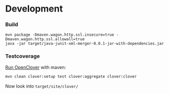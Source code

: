 # Development

### Build

```
mvn package -Dmaven.wagon.http.ssl.insecure=true -Dmaven.wagon.http.ssl.allowall=true
java -jar target/java-junit-xml-merger-0.0.1-jar-with-dependencies.jar
```

### Testcoverage

[Run OpenClover](http://openclover.org/) with maven:

```bash
mvn clean clover:setup test clover:aggregate clover:clover
```

Now look into `target/site/clover/`
